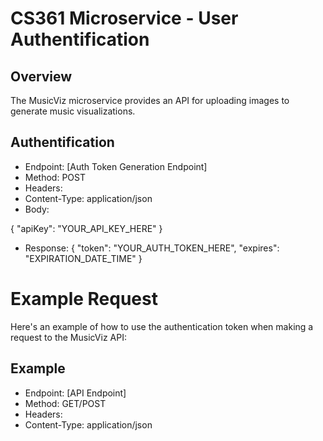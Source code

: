 # CS361 Microservice - User Authentification

## Overview
The MusicViz microservice provides an API for uploading images to generate music visualizations. 

## Authentification
* Endpoint: [Auth Token Generation Endpoint]
* Method: POST
* Headers:
* Content-Type: application/json
* Body:

{
  "apiKey": "YOUR_API_KEY_HERE"
}

* Response:
{
  "token": "YOUR_AUTH_TOKEN_HERE",
  "expires": "EXPIRATION_DATE_TIME"
}

# Example Request
Here's an example of how to use the authentication token when making a request to the MusicViz API:

## Example
* Endpoint: [API Endpoint]
* Method: GET/POST
* Headers:
* Content-Type: application/json

